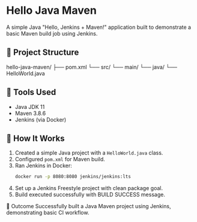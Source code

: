 # Hello Java Maven

A simple Java "Hello, Jenkins + Maven!" application built to demonstrate a basic Maven build job using Jenkins.

## 📁 Project Structure

hello-java-maven/ ├── pom.xml └── src/ └── main/ └── java/ └── HelloWorld.java


## 🔧 Tools Used

- Java JDK 11
- Maven 3.8.6
- Jenkins (via Docker)

## 🚀 How It Works

1. Created a simple Java project with a `HelloWorld.java` class.
2. Configured `pom.xml` for Maven build.
3. Ran Jenkins in Docker:
   ```bash
   docker run -p 8080:8080 jenkins/jenkins:lts
   
   ```
4. Set up a Jenkins Freestyle project with clean package goal.
5. Build executed successfully with BUILD SUCCESS message.

📌 Outcome
Successfully built a Java Maven project using Jenkins, demonstrating basic CI workflow.

